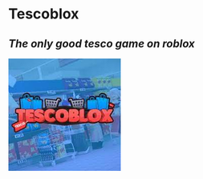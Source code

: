 # Tescoblox

## _The only good tesco game on roblox_

[![Game](https://github.com/im-anonymous/tescoblox/raw/main/TESCOBLOX/images/download%20(1).jpg)](https://www.roblox.com/games/7261149819/TESCOBLOX)
